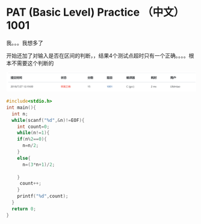 # PAT (Basic Level) Practice （中文） 1001

我。。。我想多了

开始还加了对输入是否在区间的判断，，结果4个测试点超时只有一个正确。。。。根本不需要这个判断的

![1001-pass](https://github.com/Llldmiao/PAT_practice/blob/master/img/1001-pass)

```c
#include<stdio.h>
int main(){
  int n;
  while(scanf("%d",&n)!=EOF){
    int count=0;
    while(n!=1){
    if(n%2==0){
      n=n/2;
    }
    else{
      n=(3*n+1)/2;
      
    }
     count++;
    }
    printf("%d",count);
  }
  return 0;
}
  
```

